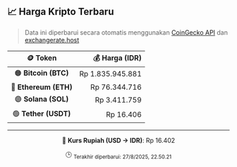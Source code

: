 

<!-- HARGA_KRIPTO -->
## 📈 Harga Kripto Terbaru

> Data ini diperbarui secara otomatis menggunakan [CoinGecko API](https://www.coingecko.com/) dan [exchangerate.host](https://exchangerate.host/)

<div align="center">

| 🪙 Token | 💰 Harga (IDR) |
|:------:|---------------:|
| 🟠 **Bitcoin (BTC)**   | Rp 1.835.945.881 |
| 🔵 **Ethereum (ETH)**  | Rp 76.344.716 |
| 🟣 **Solana (SOL)**    | Rp 3.411.759 |
| 🟢 **Tether (USDT)**   | Rp 16.406 |

---

💱 **Kurs Rupiah (USD → IDR)**: Rp 16.402

🕒 <sub>Terakhir diperbarui: 27/8/2025, 22.50.21</sub>

</div>
<!-- /HARGA_KRIPTO -->
